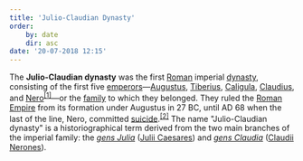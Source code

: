 ```yaml
---
title: 'Julio-Claudian Dynasty'
order:
    by: date
    dir: asc
date: '20-07-2018 12:15'
---
```


The **Julio-Claudian dynasty** was the first [Roman](https://en.wikipedia.org/wiki/Ancient_Rome "Ancient Rome") imperial [dynasty](https://en.wikipedia.org/wiki/Dynasty "Dynasty"), consisting of the first five [emperors](https://en.wikipedia.org/wiki/Roman_emperor "Roman emperor")—[Augustus](https://en.wikipedia.org/wiki/Augustus "Augustus"), [Tiberius](https://en.wikipedia.org/wiki/Tiberius "Tiberius"), [Caligula](https://en.wikipedia.org/wiki/Caligula "Caligula"), [Claudius](https://en.wikipedia.org/wiki/Claudius "Claudius"), and [Nero](https://en.wikipedia.org/wiki/Nero "Nero")<sup id="cite_ref-1" class="reference">[[1]](https://en.wikipedia.org/wiki/Julio-Claudian_dynasty#cite_note-1)</sup>—or the [family](https://en.wikipedia.org/wiki/Julio-Claudian_family_tree "Julio-Claudian family tree") to which they belonged. They ruled the [Roman Empire](https://en.wikipedia.org/wiki/Roman_Empire "Roman Empire") from its formation under Augustus in 27 BC, until AD 68 when the last of the line, Nero, committed [suicide](https://en.wikipedia.org/wiki/Suicide "Suicide").<sup id="cite_ref-2" class="reference">[[2]](https://en.wikipedia.org/wiki/Julio-Claudian_dynasty#cite_note-2)</sup> The name "Julio-Claudian dynasty" is a historiographical term derived from the two main branches of the imperial family: the [_gens Julia_](https://en.wikipedia.org/wiki/Julia_(gens) "Julia (gens)") ([Julii Caesares](https://en.wikipedia.org/wiki/Julii_Caesares "Julii Caesares")) and [_gens Claudia_](https://en.wikipedia.org/wiki/Claudia_(gens) "Claudia (gens)") ([Claudii Nerones](https://en.wikipedia.org/wiki/Claudia_(gens)#Claudii_Nerones "Claudia (gens)")).
